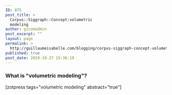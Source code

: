 ```yaml
---
ID: 875
post_title: >
  Corpus::Siggraph::Concept:volumetric
  modeling
author: gicomadmin
post_excerpt: ""
layout: page
permalink: >
  http://guillaumeisabelle.com/blogging/corpus-siggraph-concept-volumetric-modeling/
published: true
post_date: 2019-10-27 15:36:19
---
```

<!-- wp:heading {"level":3} -->

### What is "volumetric modeling"?

<!-- /wp:heading -->

<!-- wp:shortcode --> [zotpress tags="volumetric modeling" abstract="true"] 

<!-- /wp:shortcode -->